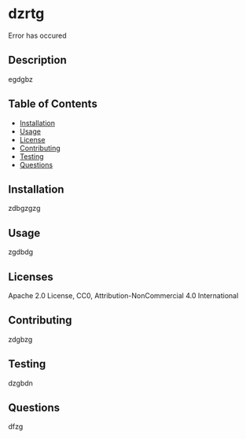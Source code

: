 
# dzrtg

Error has occured

## Description 

egdgbz


## Table of Contents 

* [Installation](#installation)
* [Usage](#usage)
* [License](#license)
* [Contributing](#contributing)
* [Testing](#testing)
* [Questions](#questions)


## Installation

zdbgzgzg


## Usage 

zgdbdg


## Licenses

Apache 2.0 License, CC0, Attribution-NonCommercial 4.0 International


## Contributing
zdgbzg


## Testing
dzgbdn


## Questions

dfzg



    